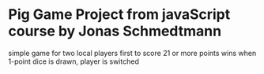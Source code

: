 # Pig Game Project from javaScript course by Jonas Schmedtmann

simple game for two local players
first to score 21 or more points wins
when 1-point dice is drawn, player is switched
